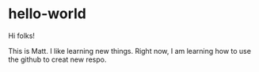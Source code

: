 # hello-world

Hi folks!

This is Matt. I like learning new things. Right now, I am learning how to use the github to creat new respo.

